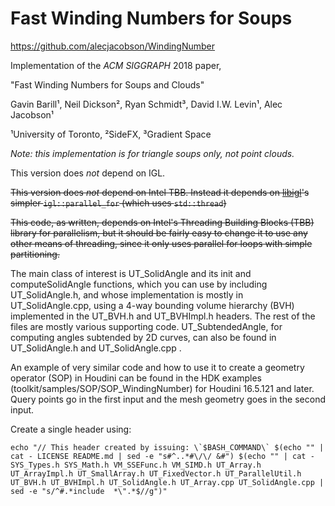 # Fast Winding Numbers for Soups

https://github.com/alecjacobson/WindingNumber

Implementation of the _ACM SIGGRAPH_ 2018 paper, 

"Fast Winding Numbers for Soups and Clouds" 

Gavin Barill¹, Neil Dickson², Ryan Schmidt³, David I.W. Levin¹, Alec Jacobson¹

¹University of Toronto, ²SideFX, ³Gradient Space


_Note: this implementation is for triangle soups only, not point clouds._

This version does _not_ depend on IGL.

<del>This version does _not_ depend on Intel TBB. Instead it depends on
[libigl](https://github.com/libigl/libigl)'s simpler `igl::parallel_for` (which
uses `std::thread`)</del>

<del>This code, as written, depends on Intel's Threading Building Blocks (TBB) library for parallelism, but it should be fairly easy to change it to use any other means of threading, since it only uses parallel for loops with simple partitioning.</del>

The main class of interest is UT_SolidAngle and its init and computeSolidAngle functions, which you can use by including UT_SolidAngle.h, and whose implementation is mostly in UT_SolidAngle.cpp, using a 4-way bounding volume hierarchy (BVH) implemented in the UT_BVH.h and UT_BVHImpl.h headers.  The rest of the files are mostly various supporting code.  UT_SubtendedAngle, for computing angles subtended by 2D curves, can also be found in UT_SolidAngle.h and UT_SolidAngle.cpp .

An example of very similar code and how to use it to create a geometry operator (SOP) in Houdini can be found in the HDK examples (toolkit/samples/SOP/SOP_WindingNumber) for Houdini 16.5.121 and later.  Query points go in the first input and the mesh geometry goes in the second input.


Create a single header using:

    echo "// This header created by issuing: \`$BASH_COMMAND\` $(echo "" | cat - LICENSE README.md | sed -e "s#^..*#\/\/ &#") $(echo "" | cat - SYS_Types.h SYS_Math.h VM_SSEFunc.h VM_SIMD.h UT_Array.h UT_ArrayImpl.h UT_SmallArray.h UT_FixedVector.h UT_ParallelUtil.h UT_BVH.h UT_BVHImpl.h UT_SolidAngle.h UT_Array.cpp UT_SolidAngle.cpp | sed -e "s/^#.*include  *\".*$//g")"
